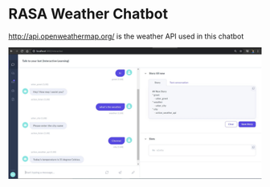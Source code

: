 # RASA Weather Chatbot

http://api.openweathermap.org/  is the weather API used in this chatbot

![](output/output.jpg)


